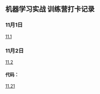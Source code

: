 ## 机器学习实战 训练营打卡记录

### 11月1日

[11.1](https://github.com/soufal/Machine-Learning-NOTE/blob/master/11%E6%9C%881%E6%97%A5.md)      

### 11月2日    

[11.2](https://github.com/soufal/Machine-Learning-NOTE/blob/master/11%E6%9C%882%E6%97%A5.md)     
      
#### 代码：
[11.21](https://github.com/soufal/Machine-Learning-NOTE/blob/master/code/kNN_example.ipynb)
